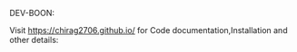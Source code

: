 DEV-BOON:

Visit https://chirag2706.github.io/ for Code documentation,Installation and other details: 
